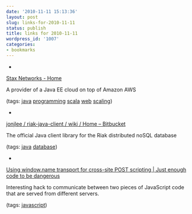 ```yaml
---
date: '2010-11-11 15:13:36'
layout: post
slug: links-for-2010-11-11
status: publish
title: links for 2010-11-11
wordpress_id: '1007'
categories:
- bookmarks
---
```


  *


[Stax Networks - Home](http://www.stax.net/)


A provider of a Java EE cloud on top of Amazon AWS


(tags: [java](http://www.delicious.com/eob/java) [programming](http://www.delicious.com/eob/programming) [scala](http://www.delicious.com/eob/scala) [web](http://www.delicious.com/eob/web) [scaling](http://www.delicious.com/eob/scaling))


  *


[jonjlee / riak-java-client / wiki / Home – Bitbucket](http://bitbucket.org/jonjlee/riak-java-client/wiki/Home)


The official Java client library for the Riak distributed noSQL database


(tags: [java](http://www.delicious.com/eob/java) [database](http://www.delicious.com/eob/database))


  *


[Using window.name transport for cross-site POST scripting | Just enough code to be dangerous](http://development.lombardi.com/?p=611)


Interesting hack to communicate between two pieces of JavaScript code that are served from different servers.


(tags: [javascript](http://www.delicious.com/eob/javascript))



